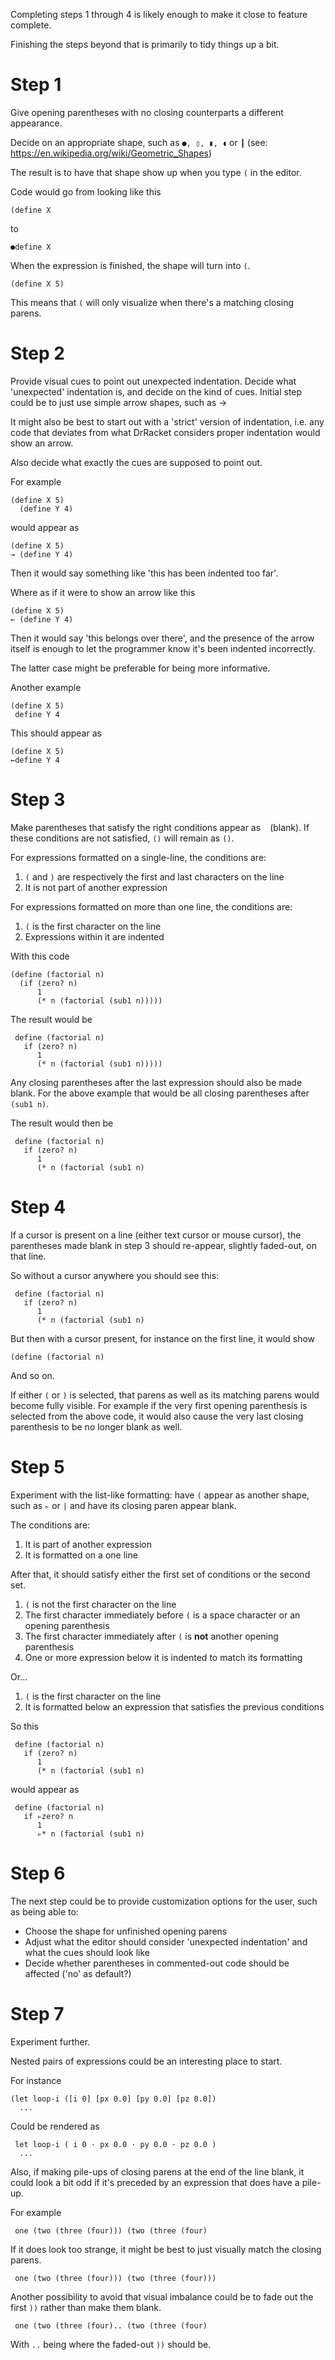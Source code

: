 Completing steps 1 through 4 is likely enough to make it close to feature complete.

Finishing the steps beyond that is primarily to tidy things up a bit.  

# Step 1

Give opening parentheses with no closing counterparts a different appearance.

Decide on an appropriate shape, such as `●, ▯, ▮, ◖` or `┃` (see: https://en.wikipedia.org/wiki/Geometric_Shapes)

The result is to have that shape show up when you type `(` in the editor.

Code would go from looking like this

    (define X

to

    ●define X

When the expression is finished, the shape will turn into `(`.

    (define X 5)
    
This means that `(` will only visualize when there's a matching closing parens. 

# Step 2

Provide visual cues to point out unexpected indentation.
Decide what 'unexpected' indentation is, and decide on the kind of cues.
Initial step could be to just use simple arrow shapes, such as →

It might also be best to start out with a 'strict' version of indentation, i.e. any code that deviates
from what DrRacket considers proper indentation would show an arrow.

Also decide what exactly the cues are supposed to point out.

For example

    (define X 5)
      (define Y 4)

would appear as

    (define X 5)
    → (define Y 4)
    
Then it would say something like 'this has been indented too far'.

Where as if it were to show an arrow like this

    (define X 5)
    ← (define Y 4)
    
Then it would say 'this belongs over there', and the presence of the arrow itself is enough to let the programmer know it's been indented incorrectly. 

The latter case might be preferable for being more informative.

Another example

    (define X 5)
     define Y 4

This should appear as

    (define X 5)
    ←define Y 4


# Step 3

Make parentheses that satisfy the right conditions appear as ` ` (blank). If these conditions are not satisfied, `()` will remain as `()`.

For expressions formatted on a single-line, the conditions are:
1. `(` and `)` are respectively the first and last characters on the line
2. It is not part of another expression

For expressions formatted on more than one line, the conditions are:
1. `(` is the first character on the line
2. Expressions within it are indented

With this code

    (define (factorial n)
      (if (zero? n)
          1
          (* n (factorial (sub1 n)))))
 
 The result would be
 
     define (factorial n)
       if (zero? n)
          1
          (* n (factorial (sub1 n)))))

Any closing parentheses after the last expression should also be made blank.
For the above example that would be all closing parentheses after `(sub1 n)`.

The result would then be

     define (factorial n)
       if (zero? n)
          1
          (* n (factorial (sub1 n)

# Step 4

If a cursor is present on a line (either text cursor or mouse cursor), the parentheses made blank in step 3 should re-appear, slightly faded-out, on that line.

So without a cursor anywhere you should see this:

     define (factorial n)
       if (zero? n)
          1
          (* n (factorial (sub1 n)
          
But then with a cursor present, for instance on the first line, it would show

    (define (factorial n)

And so on.

If either `(` or `)` is selected, that parens as well as its matching parens would become fully visible.
For example if the very first opening parenthesis is selected from the above code, it would also cause the very last closing parenthesis to be no longer blank as well.

# Step 5

Experiment with the list-like formatting: have `(` appear as another shape, such as `▹` or `|` and have its closing paren appear blank. 

The conditions are:
1. It is part of another expression
2. It is formatted on a one line

After that, it should satisfy either the first set of conditions or the second set. 

1. `(` is not the first character on the line
2. The first character immediately before `(` is a space character or an opening parenthesis
3. The first character immediately after `(` is __not__ another opening parenthesis
4. One or more expression below it is indented to match its formatting

Or...

1. `(` is the first character on the line
2. It is formatted below an expression that satisfies the previous conditions

So this

     define (factorial n)
       if (zero? n)
          1
          (* n (factorial (sub1 n)

would appear as

     define (factorial n)
       if ▹zero? n
          1
          ▹* n (factorial (sub1 n)

# Step 6

The next step could be to provide customization options for the user, such as being able to:
- Choose the shape for unfinished opening parens
- Adjust what the editor should consider 'unexpected indentation' and what the cues should look like
- Decide whether parentheses in commented-out code should be affected ('no' as default?)

# Step 7

Experiment further.

Nested pairs of expressions could be an interesting place to start.

For instance

    (let loop-i ([i 0] [px 0.0] [py 0.0] [pz 0.0])
      ...

Could be rendered as

     let loop-i ( i 0 · px 0.0 · py 0.0 · pz 0.0 )
      ...

Also, if making pile-ups of closing parens at the end of the line blank, it could look a bit odd if it's preceded by an expression that does have a pile-up.

For example

     one (two (three (four))) (two (three (four)
    
If it does look too strange, it might be best to just visually match the closing parens.

     one (two (three (four))) (two (three (four)))

Another possibility to avoid that visual imbalance could be to fade out the first `))` rather than make them blank.

     one (two (three (four).. (two (three (four)
     
With `..` being where the faded-out `))` should be.
